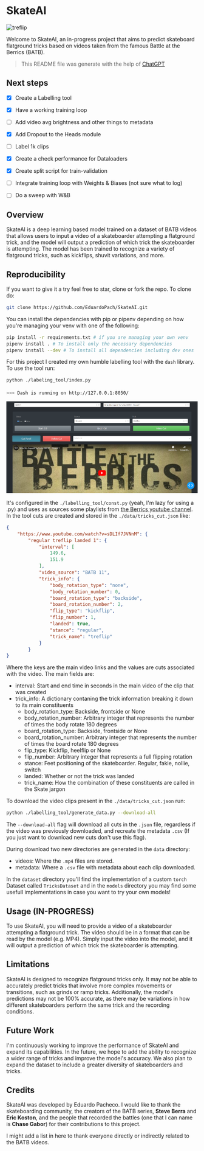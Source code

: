 # SkateAI

![treflip](./others/00001.gif)


Welcome to SkateAI, an in-progress project that aims to predict skateboard flatground tricks based on videos taken from the famous Battle at the Berrics (BATB).

> This README file was generate with the help of [ChatGPT](https://chat.openai.com/chat)
## Next steps
- [x] Create a Labelling tool
- [x] Have a working training loop
- [ ] Add video avg brightness and other things to metadata
- [x] Add Dropout to the Heads module
- [ ] Label 1k clips
- [x] Create a check performance for Dataloaders
- [x] Create split script for train-validation
- [ ] Integrate training loop with Weights & Biases (not sure what to log)
- [ ] Do a sweep with W&B


## Overview

SkateAI is a deep learning based model trained on a dataset of BATB videos that allows users to input a video of a skateboarder attempting a flatground trick, and the model will output a prediction of which trick the skateboarder is attempting. The model has been trained to recognize a variety of flatground tricks, such as kickflips, shuvit variations, and more.

## Reproducibility

If you want to give it a try feel free to star, clone or fork the repo. To clone do:

```bash
git clone https://github.com/EduardoPach/SkateAI.git
```

You can install the dependencies with pip or pipenv depending on how you're managing your venv with one of the following:

```bash
pip install -r requirements.txt # if you are managing your own venv
pipenv install . # To install only the necessary dependencies
pipenv install --dev # To install all dependencies including dev ones
```

For this project I created my own humble labelling tool with the `dash` library. To use the tool run:

```bash
python ./labeling_tool/index.py

>>> Dash is running on http://127.0.0.1:8050/
```
![labelling_tool](./others/labelling_tool.png)


It's configured in the `./labelling_tool/const.py` (yeah, I'm lazy for using a .py) and uses as sources some playlists from [the Berrics youtube channel](https://www.youtube.com/@berrics/featured). In the tool cuts are created and stored in the `./data/tricks_cut.json` like: 

```json
{
    "https://www.youtube.com/watch?v=sDLIf7JVNnM": {
        "regular treflip landed 1": {
            "interval": [
                149.6,
                151.9
            ],
            "video_source": "BATB 11",
            "trick_info": {
                "body_rotation_type": "none",
                "body_rotation_number": 0,
                "board_rotation_type": "backside",
                "board_rotation_number": 2,
                "flip_type": "kickflip",
                "flip_number": 1,
                "landed": true,
                "stance": "regular",
                "trick_name": "treflip"
            }
        }
}

```

Where the keys are the main video links and the values are cuts associated with the video. The main fields are:

- interval: Start and end time in seconds in the main video of the clip that was created
- trick_info: A dictionary contaning the trick information breaking it down to its main constituents
  - body_rotation_type: Backside, frontside or None
  - body_rotation_number: Arbitrary integer that represents the number of times the body rotate 180 degrees
  - board_rotation_type: Backside, frontside or None
  - board_rotation_number: Arbitrary integer that represents the number of times the board rotate 180 degrees
  - flip_type: Kickflip, heelflip or None
  - flip_number: Arbitrary integer that represents a full flipping rotation
  - stance: Feet positioning of the skateboarder. Regular, fakie, nollie, switch
  - landed: Whether or not the trick was landed
  - trick_name: How the combination of these constituents are called in the Skate jargon


To download the video clips present in the `./data/tricks_cut.json` run:

```bash
python ./labelling_tool/generate_data.py --download-all
```

The `--download-all` flag will download all cuts in the `.json` file, regardless if the video was previously downloaded, and recreate the metadata `.csv` (If you just want to download new cuts don't use this flag).

During download two new directories are generated in the `data` directory:
- videos: Where the `.mp4` files are stored.
- metadata: Where a `.csv` file with metadata about each clip downloaded.

In the `dataset` directory you'll find the implementation of a custom `torch` Dataset called `TricksDataset` and in the `models` directory you may find some usefull implementations in case you want to try your own models! 

## Usage (IN-PROGRESS)

To use SkateAI, you will need to provide a video of a skateboarder attempting a flatground trick. The video should be in a format that can be read by the model (e.g. MP4). Simply input the video into the model, and it will output a prediction of which trick the skateboarder is attempting.

## Limitations

SkateAI is designed to recognize flatground tricks only. It may not be able to accurately predict tricks that involve more complex movements or transitions, such as grinds or ramp tricks. Additionally, the model's predictions may not be 100% accurate, as there may be variations in how different skateboarders perform the same trick and the recording conditions.

## Future Work

I'm continuously working to improve the performance of SkateAI and expand its capabilities. In the future, we hope to add the ability to recognize a wider range of tricks and improve the model's accuracy. We also plan to expand the dataset to include a greater diversity of skateboarders and tricks.

## Credits

SkateAI was developed by Eduardo Pacheco. I would like to thank the skateboarding community, the creators of the BATB series, **Steve Berra** and **Eric Koston**, and the people that recorded the battles (one that I can name is **Chase Gabor**) for their contributions to this project.

I might add a list in here to thank everyone directly or indirectly related to the BATB videos.

